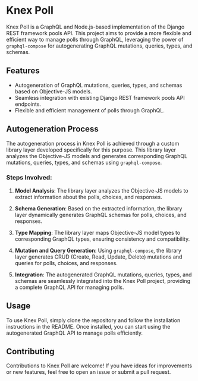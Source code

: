 # Knex Poll

Knex Poll is a GraphQL and Node.js-based implementation of the Django REST framework pools API. This project aims to provide a more flexible and efficient way to manage polls through GraphQL, leveraging the power of `graphql-compose` for autogenerating GraphQL mutations, queries, types, and schemas.

## Features

- Autogeneration of GraphQL mutations, queries, types, and schemas based on Objective-JS models.
- Seamless integration with existing Django REST framework pools API endpoints.
- Flexible and efficient management of polls through GraphQL.

## Autogeneration Process

The autogeneration process in Knex Poll is achieved through a custom library layer developed specifically for this purpose. This library layer analyzes the Objective-JS models and generates corresponding GraphQL mutations, queries, types, and schemas using `graphql-compose`.

### Steps Involved:

1. **Model Analysis**: The library layer analyzes the Objective-JS models to extract information about the polls, choices, and responses.

2. **Schema Generation**: Based on the extracted information, the library layer dynamically generates GraphQL schemas for polls, choices, and responses.

3. **Type Mapping**: The library layer maps Objective-JS model types to corresponding GraphQL types, ensuring consistency and compatibility.

4. **Mutation and Query Generation**: Using `graphql-compose`, the library layer generates CRUD (Create, Read, Update, Delete) mutations and queries for polls, choices, and responses.

5. **Integration**: The autogenerated GraphQL mutations, queries, types, and schemas are seamlessly integrated into the Knex Poll project, providing a complete GraphQL API for managing polls.

## Usage

To use Knex Poll, simply clone the repository and follow the installation instructions in the README. Once installed, you can start using the autogenerated GraphQL API to manage polls efficiently.

## Contributing

Contributions to Knex Poll are welcome! If you have ideas for improvements or new features, feel free to open an issue or submit a pull request.

